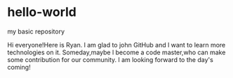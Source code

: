 # hello-world

my basic repository

Hi everyone!Here is Ryan.
l am glad to john GitHub and l want to learn more technologies on it.
Someday,maybe l become a code master,who can make some contribution for our community.
l am looking forward to the day's coming!
